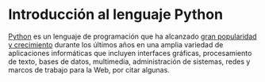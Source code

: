 Introducción al lenguaje Python
===============================

[Python](https://www.python.org) es un lenguaje de programación que ha alcanzado [gran popularidad y crecimiento](https://stackoverflow.blog/2017/09/06/incredible-growth-python/) durante los últimos años en una amplia variedad de aplicaciones informáticas que incluyen interfaces gráficas, procesamiento de texto, bases de datos, multimedia, administración de sistemas, redes y marcos de trabajo para la Web, por citar algunas.

